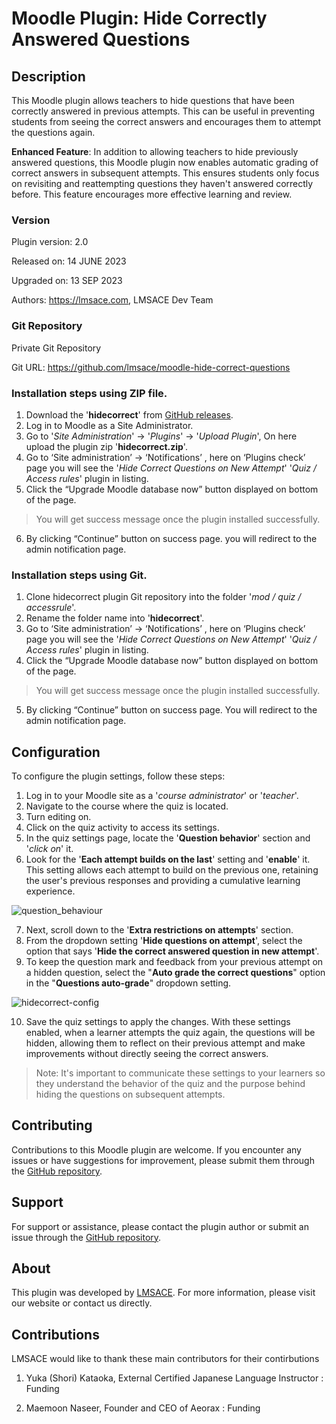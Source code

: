 # Moodle Plugin: Hide Correctly Answered Questions

## Description
This Moodle plugin allows teachers to hide questions that have been correctly answered in previous attempts. This can be useful in preventing students from seeing the correct answers and encourages them to attempt the questions again.

**Enhanced Feature**: In addition to allowing teachers to hide previously answered questions, this Moodle plugin now enables automatic grading of correct answers in subsequent attempts. This ensures students only focus on revisiting and reattempting questions they haven't answered correctly before. This feature encourages more effective learning and review.

### Version

Plugin version: 2.0

Released on: 14 JUNE 2023

Upgraded on: 13 SEP 2023

Authors: https://lmsace.com, LMSACE Dev Team

### Git Repository

Private Git Repository

Git URL: https://github.com/lmsace/moodle-hide-correct-questions

### Installation steps using ZIP file.

1. Download the '**hidecorrect**' from [GitHub releases](https://github.com/lmsace/moodle-hide-correct-questions/releases).
2. Log in to Moodle as a Site Administrator.
3. Go to '*Site Administration*' -> '*Plugins*' -> '*Upload Plugin*', On here upload the plugin zip '**hidecorrect.zip**'.
4. Go to ‘Site administration’ -> ‘Notifications’ , here on ‘Plugins check’ page you will see the '*Hide Correct Questions on New Attempt*' '*Quiz / Access rules*' plugin in listing.
5. Click the “Upgrade Moodle database now” button displayed on bottom of the page.
> You will get success message once the plugin installed successfully.
6. By clicking “Continue” button on success page. you will redirect to the admin notification page.

### Installation steps using Git.

1. Clone hidecorrect plugin Git repository into the folder '*mod / quiz / accessrule*'.
2. Rename the folder name into '**hidecorrect**'.
3. Go to ‘Site administration’ -> ‘Notifications’ , here on ‘Plugins check’ page you will see the '*Hide Correct Questions on New Attempt*' '*Quiz / Access rules*' plugin in listing.
4. Click the “Upgrade Moodle database now” button displayed on bottom of the page.
> You will get success message once the plugin installed successfully.
5. By clicking “Continue” button on success page. You will redirect to the admin notification page.

## Configuration
To configure the plugin settings, follow these steps:

1. Log in to your Moodle site as a '*course administrator*' or '*teacher*'.
2. Navigate to the course where the quiz is located.
3. Turn editing on.
4. Click on the quiz activity to access its settings.
5. In the quiz settings page, locate the '**Question behavior**' section and '*click on*' it.
6. Look for the '**Each attempt builds on the last**' setting and '**enable**' it. This setting allows each attempt to build on the previous one, retaining the user's previous responses and providing a cumulative learning experience.

![question_behaviour](https://github.com/lmsace/moodle-hide-correct-questions/assets/98076459/16fa0ea9-f751-4141-a221-7fa73679563b)

7. Next, scroll down to the '**Extra restrictions on attempts**' section.
8. From the dropdown setting '**Hide questions on attempt**', select the option that says '**Hide the correct answered question in new attempt**'.
9. To keep the question mark and feedback from your previous attempt on a hidden question, select the "**Auto grade the correct questions**" option in the "**Questions auto-grade**" dropdown setting.

![hidecorrect-config](https://github.com/lmsace/moodle-hide-correct-questions/assets/57126778/4bb293e0-d5bc-4191-879c-797b214d7879)


10. Save the quiz settings to apply the changes.
With these settings enabled, when a learner attempts the quiz again, the questions will be hidden, allowing them to reflect on their previous attempt and make improvements without directly seeing the correct answers.

>Note: It's important to communicate these settings to your learners so they understand the behavior of the quiz and the purpose behind hiding the questions on subsequent attempts.

## Contributing
Contributions to this Moodle plugin are welcome. If you encounter any issues or have suggestions for improvement, please submit them through the [GitHub repository](https://github.com/lmsace/moodle-hide-correct-questions/issues).

## Support
For support or assistance, please contact the plugin author or submit an issue through the [GitHub repository](https://github.com/lmsace/moodle-hide-correct-questions/issues).

## About
This plugin was developed by [LMSACE](https://lmsace.com/). For more information, please visit our website or contact us directly.

## Contributions

LMSACE would like to thank these main contributors for their contirbutions

1. Yuka (Shori) Kataoka, External Certified Japanese Language Instructor : Funding

2. Maemoon Naseer, Founder and CEO of Aeorax : Funding
